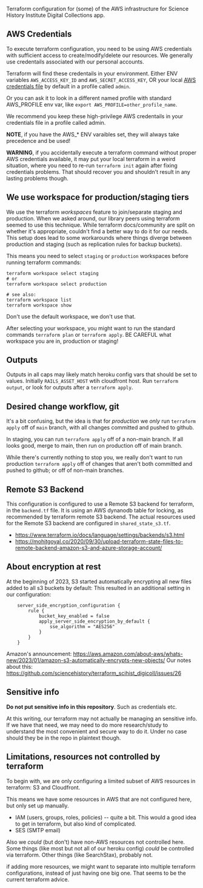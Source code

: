 Terraform configuration for (some) of the AWS infrastructure for Science History Institute Digital Collections app.

## AWS Credentials

To execute terraform configuration, you need to be using AWS credentials with sufficient access to create/modify/delete our resources. We generally use credentails associated with our personal accounts.

Terraform will find these credentails in your environment. Either ENV variables
`AWS_ACCESS_KEY_ID` and `AWS_SECRET_ACCESS_KEY`, OR your local [AWS credentials file](https://docs.aws.amazon.com/cli/latest/userguide/cli-configure-files.html#cli-configure-files-where) by default in a profile called `admin`.

Or you can ask it to look in a different named profile with standard AWS_PROFILE env var, like `export AWS_PROFILE=other_profile_name`.

We recommend you keep these high-privilege AWS credentails in your credentials file in a profile called admin.

**NOTE**, if you have the AWS_* ENV varaibles set, they will always take precedence and be used!

**WARNING**, if you accidentally execute a terraform command without proper AWS credentials available, it may put your local terraform in a weird situation, where you need to re-run `terraform init` again after fixing credentials problems.  That should recover you and shouldn't result in any lasting problems though.

## We use workspace for production/staging tiers

We use the terraform _workspaces_ feature to join/separate staging and production. When we asked around, our library peers using terraform seemed to use this technique. While terraform docs/community are split on whether it's appropriate, couldn't find a better way to do it for our needs.
This setup does lead to some workarounds where things diverge between production and staging (such as replication rules for backup buckets).

This means you need to select `staging` or `production` workspaces before running terraform commands:

```
terraform workspace select staging
# or
terraform workspace select production

# see also:
terraform workspace list
terraform workspace show
```

Don't use the default workspace, we don't use that.

After selecting your workspace, you might want to run the standard commands `terraform plan` or `terraform apply`. BE CAREFUL what workspace you are in, production or staging!

## Outputs

Outputs in all caps may likely match heroku config vars that should be set to values. Initially `RAILS_ASSET_HOST` wtih cloudfront host. Run `terraform output`, or look for outputs after a `terraform apply`.

## Desired change workflow, git

It's a bit confusing, but the idea is that for _production_ we *only* run `terraform apply` off of `main` branch, with all changes committed and pushed to github.

In staging, you can run `terraform apply` off of a non-main branch. If all looks good, merge to main, then run on production off of main branch.

While there's currently nothing to stop you, we really don't want to run production `terraform apply` off of changes that aren't both committed and pushed to github; or off of non-main branches.

## Remote S3 Backend

This configuration is configured to use a Remote S3 backend for terraform, in the `backend.tf` file. It is using an AWS dynanodb table for locking, as recommended by terraform remote S3 backend. The actual resources used for the Remote S3 backend are configured in `shared_state_s3.tf`.

* https://www.terraform.io/docs/language/settings/backends/s3.html
* https://mohitgoyal.co/2020/09/30/upload-terraform-state-files-to-remote-backend-amazon-s3-and-azure-storage-account/


## About encryption at rest

At the beginning of 2023, S3 started automatically encrypting all new files added to all s3 buckets by default:
This resulted in an additional setting in our configuration:

```
    server_side_encryption_configuration {
        rule {
            bucket_key_enabled = false
            apply_server_side_encryption_by_default {
                sse_algorithm = "AES256"
            }
        }
    }

```
Amazon's announcement: https://aws.amazon.com/about-aws/whats-new/2023/01/amazon-s3-automatically-encrypts-new-objects/
Our notes about this: https://github.com/sciencehistory/terraform_scihist_digicoll/issues/26



## Sensitive info

**Do not put sensitive info in this repository**. Such as credentials etc.

At this writing, our terraform may not actually be managing an sensitive info. If we have that need, we may need to do more research/study to understand the most convenient and secure way to do it. Under no case should they be in the repo in plaintext though.

## Limitations, resources not controlled by terraform

To begin with, we are only configuring a limited subset of AWS resources in terraform: S3 and Cloudfront.

This means we have some resources in AWS that are not configured here, but only set up manually.

* IAM (users, groups, roles, policies) -- quite a bit. This would a good idea to get in terraform, but also kind of complicated.
* SES (SMTP email)

Also we *could* (but don't) have non-AWS resources not controlled here. Some things (like most but not all of our heroku config) *could* be controlled via terraform. Other things (like SearchStax), probably not.

if adding more resources, we might want to separate into multiple terraform configurations, instead of just having one big one. That seems to be the current terraform advice.
